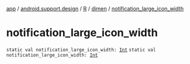 [app](../../../index.md) / [android.support.design](../../index.md) / [R](../index.md) / [dimen](index.md) / [notification_large_icon_width](./notification_large_icon_width.md)

# notification_large_icon_width

`static val notification_large_icon_width: `[`Int`](https://kotlinlang.org/api/latest/jvm/stdlib/kotlin/-int/index.html)
`static val notification_large_icon_width: `[`Int`](https://kotlinlang.org/api/latest/jvm/stdlib/kotlin/-int/index.html)